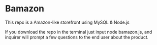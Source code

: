 # Bamazon
This repo is a Amazon-like storefront using MySQL & Node.js

If you download the repo in the terminal just input node bamazon.js, and inquirer will prompt a few questions to the end user about the product. 
